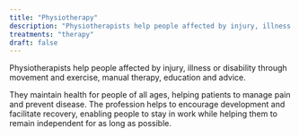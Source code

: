 ```yaml
---
title: "Physiotherapy"
description: "Physiotherapists help people affected by injury, illness or disability through movement and exercise, manual therapy, education and advice."
treatments: "therapy"
draft: false
---
```


Physiotherapists help people affected by injury, illness or disability through movement and exercise, manual therapy, education and advice.

They maintain health for people of all ages, helping patients to manage pain and prevent disease. The profession helps to encourage development and facilitate recovery, enabling people to stay in work while helping them to remain independent for as long as possible.